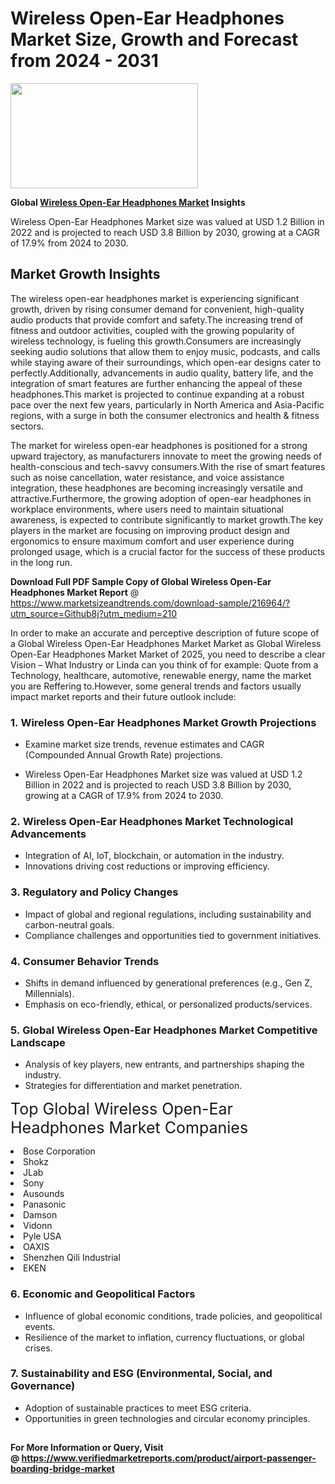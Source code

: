 <H1>Wireless Open-Ear Headphones Market Size, Growth and Forecast from 2024 - 2031</H1><img class="aligncenter size-medium wp-image-584254" src="https://thirdeyenews.in/wp-content/uploads/2024/09/Global-Market-Research-300x168.jpeg" alt="" width="300" height="168" /><p><strong>Global&nbsp;<a href="https://www.marketsizeandtrends.com/download-sample/216964/?utm_source=Github8j?utm_medium=210">Wireless Open-Ear Headphones Market</a> Insights</strong></p><p>Wireless Open-Ear Headphones Market size was valued at USD 1.2 Billion in 2022 and is projected to reach USD 3.8 Billion by 2030, growing at a CAGR of 17.9% from 2024 to 2030.</p><p><h2>Market Growth Insights</h2> <p>The wireless open-ear headphones market is experiencing significant growth, driven by rising consumer demand for convenient, high-quality audio products that provide comfort and safety.The increasing trend of fitness and outdoor activities, coupled with the growing popularity of wireless technology, is fueling this growth.Consumers are increasingly seeking audio solutions that allow them to enjoy music, podcasts, and calls while staying aware of their surroundings, which open-ear designs cater to perfectly.Additionally, advancements in audio quality, battery life, and the integration of smart features are further enhancing the appeal of these headphones.This market is projected to continue expanding at a robust pace over the next few years, particularly in North America and Asia-Pacific regions, with a surge in both the consumer electronics and health & fitness sectors.</p> <p>The market for wireless open-ear headphones is positioned for a strong upward trajectory, as manufacturers innovate to meet the growing needs of health-conscious and tech-savvy consumers.With the rise of smart features such as noise cancellation, water resistance, and voice assistance integration, these headphones are becoming increasingly versatile and attractive.Furthermore, the growing adoption of open-ear headphones in workplace environments, where users need to maintain situational awareness, is expected to contribute significantly to market growth.The key players in the market are focusing on improving product design and ergonomics to ensure maximum comfort and user experience during prolonged usage, which is a crucial factor for the success of these products in the long run.</p><p><span class=""><strong>Download Full PDF Sample Copy of Global Wireless Open-Ear Headphones Market Report</strong> @ <a href="https://www.marketsizeandtrends.com/download-sample/216964/?utm_source=Github8j?utm_medium=210" target="_blank">https://www.marketsizeandtrends.com/download-sample/216964/?utm_source=Github8j?utm_medium=210</a></span></p><p>In order to make an accurate and perceptive description of future scope of a Global&nbsp;Wireless Open-Ear Headphones Market Market as Global&nbsp;Wireless Open-Ear Headphones Market Market of 2025, you need to describe a clear Vision &ndash; What Industry or Linda can you think of for example: Quote from a Technology, healthcare, automotive, renewable energy, name the market you are Reffering to.However, some general trends and factors usually impact market reports and their future outlook include:</p><h3>1.&nbsp;<strong>Wireless Open-Ear Headphones Market Growth Projections</strong></h3><ul><li>Examine market size trends, revenue estimates and CAGR (Compounded Annual Growth Rate) projections.</li><li><p>Wireless Open-Ear Headphones Market size was valued at USD 1.2 Billion in 2022 and is projected to reach USD 3.8 Billion by 2030, growing at a CAGR of 17.9% from 2024 to 2030.</p></li></ul><h3>2.&nbsp;<strong>Wireless Open-Ear Headphones Market Technological Advancements</strong></h3><ul><li>Integration of AI, IoT, blockchain, or automation in the industry.</li><li>Innovations driving cost reductions or improving efficiency.</li></ul><h3>3.&nbsp;<strong>Regulatory and Policy Changes</strong></h3><ul><li>Impact of global and regional regulations, including sustainability and carbon-neutral goals.</li><li>Compliance challenges and opportunities tied to government initiatives.</li></ul><h3>4.&nbsp;<strong>Consumer Behavior Trends</strong></h3><ul><li>Shifts in demand influenced by generational preferences (e.g., Gen Z, Millennials).</li><li>Emphasis on eco-friendly, ethical, or personalized products/services.</li></ul><h3>5.&nbsp;<strong>Global Wireless Open-Ear Headphones Market Competitive Landscape</strong></h3><ul><li>Analysis of key players, new entrants, and partnerships shaping the industry.</li><li>Strategies for differentiation and market penetration.</li></ul><p data-pm-slice="1 1 []"><span style="color: inherit; font-family: inherit; font-size: 25px;">Top Global Wireless Open-Ear Headphones Market Companies</span></p><div class="" data-test-id=""><p><li>Bose Corporation</li><li> Shokz</li><li> JLab</li><li> Sony</li><li> Ausounds</li><li> Panasonic</li><li> Damson</li><li> Vidonn</li><li> Pyle USA</li><li> OAXIS</li><li> Shenzhen Qili Industrial</li><li> EKEN</li></p></div><h3>6.&nbsp;<strong>Economic and Geopolitical Factors</strong></h3><ul><li>Influence of global economic conditions, trade policies, and geopolitical events.</li><li>Resilience of the market to inflation, currency fluctuations, or global crises.</li></ul><h3>7.&nbsp;<strong>Sustainability and ESG (Environmental, Social, and Governance)</strong></h3><ul><li>Adoption of sustainable practices to meet ESG criteria.</li><li>Opportunities in green technologies and circular economy principles.</li></ul><h2><strong style="font-size: 14px;">For More Information or Query, Visit @&nbsp;</strong><a style="background-color: #ffffff; font-size: 14px;" href="https://www.marketsizeandtrends.com/report/wireless-open-ear-headphones-market/" target="_blank">https://www.verifiedmarketreports.com/product/airport-passenger-boarding-bridge-market</a></h2>